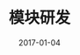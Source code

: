 ---
title: 模块研发
description: Show your user how to work through some end to end examples.
date: 2017-01-04
weight: 2
---